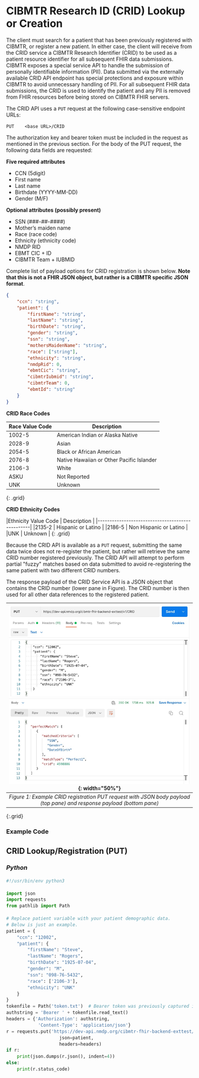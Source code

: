 # CIBMTR Research ID (CRID) Lookup or Creation
 
The client must search for a patient that has been previously registered with CIBMTR, or register a new patient. In either case, the client will receive from the CRID service a CIBMTR Research Identifier (CRID) to be used as a patient resource identifier for all subsequent FHIR data submissions.  CIBMTR exposes a special service API to handle the submission of personally identifiable information (PII).  Data submitted via the externally available CRID API endpoint has special protections and exposure within CIBMTR to avoid unnecessary handling of PII.  For all subsequent FHIR data submissions, the CRID is used to identify the patient and any PII is removed from FHIR resources before being stored on CIBMTR FHIR servers.  

The CRID API uses a `PUT` request at the following case-sensitive endpoint URLs:

~~~
PUT    <base URL>/CRID
~~~

The authorization key and bearer token must be included in the request as mentioned in the previous section.  For the body of the PUT request, the following data fields are requested: 

**Five  required attributes** 
- CCN (5digit)
- First name
- Last name
- Birthdate (YYYY-MM-DD)
- Gender (M/F)
  
**Optional attributes (possibly present)**
- SSN (###-##-####)
- Mother’s maiden name
- Race (race code)
- Ethnicity (ethnicity code)
- NMDP RID
- EBMT CIC + ID
- CIBMTR Team + IUBMID

Complete list of payload options for CRID registration is shown below. **Note that this is not a FHIR JSON object, but rather is a CIBMTR specific JSON format**.
~~~ json
{
    "ccn": "string",
    "patient": {
        "firstName": "string",
        "lastName": "string",
        "birthDate": "string",
        "gender": "string",
        "ssn": "string",
        "mothersMaidenName": "string",
        "race": ["string"],
        "ethnicity": "string",
        "nmdpRid": 0,
        "ebmtCic": "string",
        "cibmtrIubmid": "string",
        "cibmtrTeam": 0,        
        "ebmtId": "string"        
    }
}
~~~

**CRID Race Codes**

|Race Value Code   |Description  |
|------------------|-------------|
|1002-5            |American Indian or Alaska Native|
|2028-9            |Asian|
|2054-5            |Black or African American|
|2076-8            |Native Hawaiian or Other Pacific Islander|
|2106-3            |White|
|ASKU              |Not Reported|
|UNK               |Unknown|
{: .grid}

**CRID Ethnicity Codes**

|Ethnicity Value Code	| Description             |
|-------------------------------------------------|
|2135-2	                | Hispanic or Latino      |
|2186-5	                | Non Hispanic or Latino  |
|UNK 	                | Unknown                 |
{: .grid}

Because the CRID API is available as a `PUT` request, submitting the same data twice does not re-register the patient, but rather will retrieve the same CRID number registered previously.   The CRID API will attempt to perform partial "fuzzy" matches based on data submitted to avoid re-registering the same patient with two different CRID numbers. 
 
The response payload of the CRID Service API is a JSON object that contains the CRID number (lower pane in Figure).  The CRID number is then used for all other data references to the registered patient.

|![Figure 1](CRID_response.jpg){: width="50%"}|
|:--:|
| <i>Figure 1: Example CRID registration PUT request with JSON body payload (top pane) and response payload (bottom pane)</i>|
{:.grid}

### Example Code

## CRID Lookup/Registration (PUT)

### _Python_ 

~~~ python
#!/usr/bin/env python3

import json
import requests
from pathlib import Path

# Replace patient variable with your patient demographic data. 
# Below is just an example.
patient = {
    "ccn": "12002",
    "patient": {
        "firstName": "Steve",
        "lastName": "Rogers",
        "birthDate": "1925-07-04",
        "gender": "M",
        "ssn": "098-76-5432",
        "race": ['2106-3'],
        "ethnicity": "UNK"
    }
}
tokenfile = Path('token.txt')  # Bearer token was previously captured in token.txt
authstring = 'Bearer ' + tokenfile.read_text()
headers = {'Authorization': authstring,
            'Content-Type': 'application/json'}
r = requests.put('https://dev-api.nmdp.org/cibmtr-fhir-backend-exttest/v1/CRID',
                    json=patient,
                    headers=headers)
if r:
    print(json.dumps(r.json(), indent=4))
else:
    print(r.status_code)
~~~